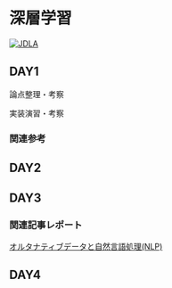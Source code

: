 # 深層学習

[![JDLA](http://ai999.careers/bnr_jdla.png)](http://study-ai.com/jdla/)


  
  ## DAY1
  
  論点整理・考察
  
  実装演習・考察
  
### 関連参考
  
## DAY2

## DAY3
  
### 関連記事レポート
  
[オルタナティブデータと自然言語処理(NLP)](https://github.com/YoshiyukiKono/dsml_01_nlp)
  
## DAY4
  

  
